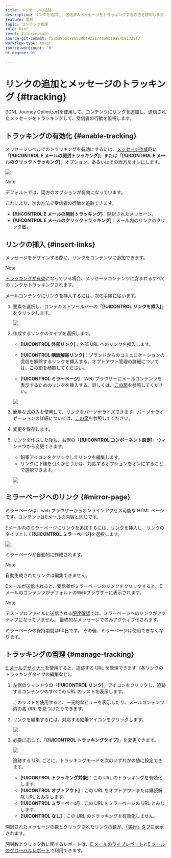 ```yaml
---
title: メッセージの追跡
description: リンクを追加し、送信済みメッセージをトラッキングする方法を説明します
feature: 監視
topic: コンテンツ管理
role: User
level: Intermediate
source-git-commit: f5a6a9b6c786b39b492a177de0b19a54b81729f7
workflow-type: tm+mt
source-wordcount: '0'
ht-degree: 0%

---
```


# リンクの追加とメッセージのトラッキング {#tracking}

[!DNL Journey Optimizer]を使用して、コンテンツにリンクを追加し、送信されたメッセージをトラッキングして、受信者の行動を監視します。

## トラッキングの有効化 {#enable-tracking}

メッセージレベルでのトラッキングを有効にするには、[メッセージ作成](create-message.md)時に「**[!UICONTROL E メールの開封トラッキング]**」または「**[!UICONTROL E メールのクリックトラッキング]**」オプション、あるいはその両方をオンにします。

![](assets/message-tracking.png)

>[!NOTE]
>
>デフォルトでは、両方のオプションが有効になっています。

これにより、次の方法で受信者の行動を追跡できます。
* **[!UICONTROL E メールの開封トラッキング]**：開封されたメッセージ。
* **[!UICONTROL E メールのクリックトラッキング]**：メール内のリンクのクリック数。

## リンクの挿入 {#insert-links}

メッセージをデザインする際に、リンクをコンテンツに追加できます。

>[!NOTE]
>
>[トラッキングが有効](#enable-tracking)になっている場合、メッセージコンテンツに含まれるすべてのリンクがトラッキングされます。

メールコンテンツにリンクを挿入するには、次の手順に従います。

1. 要素を選択し、コンテキストツールバーの「**[!UICONTROL リンクを挿入]**」をクリックします。

   ![](assets/message-tracking-insert-link.png)

1. 作成するリンクのタイプを選択します。

   * **[!UICONTROL 外部リンク]**：外部 URL へのリンクを挿入します。

   * **[!UICONTROL 購読解除リンク]**：ブランドからのコミュニケーションの受信を解除するリンクを挿入する。オプトアウト管理の詳細については、[この節](consent.md#opt-out-management)を参照してください。

   * **[!UICONTROL ミラーページ]**：Web ブラウザーにメールコンテンツを表示するためのリンクを挿入する。詳しくは、[この節](#mirror-page)を参照してください。

   ![](assets/message-tracking-links.png)

1. 簡単な式のみを使用して、リンクをパーソナライズできます。パーソナライゼーションの詳細については、[この節](personalization/personalization-syntax.md)を参照してください。

1. 変更を保存します。

1. リンクを作成した後も、右側の「**[!UICONTROL コンポーネント設定]**」ウィンドウから変更できます。

   * 鉛筆アイコンをクリックしてリンクを編集します。
   * リンクに下線を引くかどうかは、対応するオプションをオンにすることで選択できます。

   ![](assets/message-tracking-link-settings.png)

## ミラーページへのリンク {#mirror-page}

ミラーページは、web ブラウザーからオンラインアクセス可能な HTML ページです。コンテンツはEメールの内容と同じです。

Eメール内のミラーページにリンクを追加するには、[リンク](#insert-links)を挿入し、リンクのタイプとして&#x200B;**[!UICONTROL ミラーページ]**&#x200B;を選択します。

![](assets/message-tracking-mirror-page.png)

ミラーページが自動的に作成されます。

>[!NOTE]
>
>自動生成されたリンクは編集できません。

Eメールが送信されると、受信者がミラーページのリンクをクリックすると、EメールのコンテンツがデフォルトのWebブラウザーに表示されます。

>[!NOTE]
>
>テストプロファイルに送信される[配達確認](preview.md#send-proofs)では、ミラーページへのリンクがアクティブになっていません。 最終的なメッセージでのみアクティブ化されます。

ミラーページの保持期間は60日です。 その後、ミラーページは使用できなくなります。

## トラッキングの管理 {#manage-tracking}

[E メールデザイナー](create-email-content.md)を使用すると、追跡する URL を管理できます（各リンクのトラッキングタイプの編集など）。

1. 左側のウィンドウの「**[!UICONTROL リンク]**」アイコンをクリックし、追跡するコンテンツのすべての URL のリストを表示します。

   このリストを使用すると、一元的なビューを表示したり、メールコンテンツ内の各 URL を見つけたりできます。

1. リンクを編集するには、対応する鉛筆アイコンをクリックします。

   ![](assets/message-tracking-edit-links.png)

1. 必要に応じて、「**[!UICONTROL トラッキングタイプ]**」を変更できます。


   ![](assets/message-tracking-edit-a-link.png)

   追跡する URL ごとに、トラッキングモードを次のいずれかの値に設定できます。

   * **[!UICONTROL トラッキング対象]**：この URL のトラッキングを有効化します。
   * **[!UICONTROL オプトアウト]**：この URL をオプトアウトまたは購読解除 URL とみなします。
   * **[!UICONTROL ミラーページ]**：この URL をミラーページの URL とみなします。
   * **[!UICONTROL なし]**：この URL のトラッキングを有効化しません。<!--This information is saved: if the URL appears again in a future message, its tracking is automatically deactivated.-->

開封されたメッセージの数とクリックされたリンクの数が、[「実行」タブ](message-monitoring.md)に表示されます。

開封数とクリック数に関するレポートは、[E メールのライブレポート](reports/email-live-report.md)と[E メールのグローバルレポート](reports/email-global-report.md)で利用できます。


